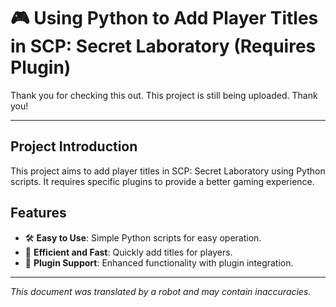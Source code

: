 # 🎮 Using Python to Add Player Titles in SCP: Secret Laboratory (Requires Plugin)

Thank you for checking this out. This project is still being uploaded. Thank you!

---

## Project Introduction

This project aims to add player titles in SCP: Secret Laboratory using Python scripts. It requires specific plugins to provide a better gaming experience.

## Features

- 🛠️ **Easy to Use**: Simple Python scripts for easy operation.
- 🚀 **Efficient and Fast**: Quickly add titles for players.
- 🔌 **Plugin Support**: Enhanced functionality with plugin integration.

---

*This document was translated by a robot and may contain inaccuracies.*
